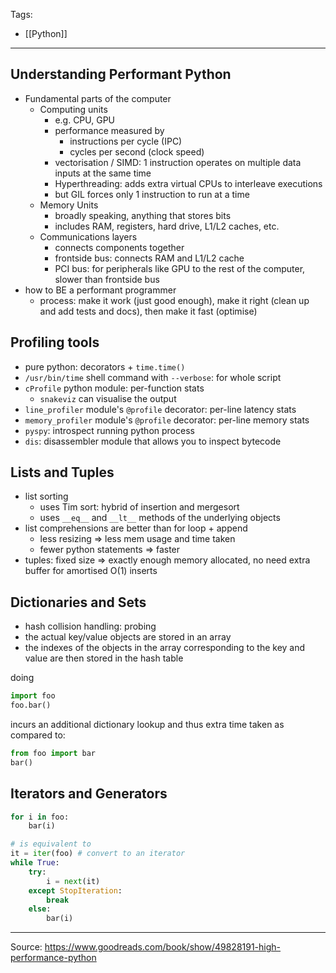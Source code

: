 Tags:
- [[Python]]
---
## Understanding Performant Python
- Fundamental parts of the computer
    - Computing units
        - e.g. CPU, GPU
        - performance measured by
            - instructions per cycle (IPC)
            - cycles per second (clock speed)
        - vectorisation / SIMD: 1 instruction operates on multiple data inputs at the same time
        - Hyperthreading: adds extra virtual CPUs to interleave executions
        - but GIL forces only 1 instruction to run at a time
    - Memory Units
        - broadly speaking, anything that stores bits
        - includes RAM, registers, hard drive, L1/L2 caches, etc.
    - Communications layers
        - connects components together
        - frontside bus: connects RAM and L1/L2 cache
        - PCI bus: for peripherals like GPU to the rest of the computer, slower than frontside bus
- how to BE a performant programmer
    - process: make it work (just good enough), make it right (clean up and add tests and docs), then make it fast (optimise)

## Profiling tools
- pure python: decorators + `time.time()`
- `/usr/bin/time` shell command with `--verbose`: for whole script
- `cProfile` python module: per-function stats
    - `snakeviz` can visualise the output
- `line_profiler` module's `@profile` decorator: per-line latency stats
- `memory_profiler` module's `@profile` decorator:  per-line memory stats
- `pyspy`: introspect running python process
- `dis`: disassembler module that allows you to inspect bytecode

## Lists and Tuples
- list sorting
    - uses Tim sort: hybrid of insertion and mergesort
    - uses `__eq__` and `__lt__` methods of the underlying objects
- list comprehensions are better than for loop + append
    - less resizing => less mem usage and time taken
    - fewer python statements => faster
- tuples: fixed size => exactly enough memory allocated, no need extra buffer for amortised O(1) inserts

## Dictionaries and Sets
- hash collision handling: probing
- the actual key/value objects are stored in an array
- the indexes of the objects in the array corresponding to the key and value are then stored in the hash table

doing
```python
import foo
foo.bar()
```
incurs an additional dictionary lookup and thus extra time taken as compared to:
```python
from foo import bar
bar()
```

## Iterators and Generators
```python
for i in foo:
    bar(i)

# is equivalent to
it = iter(foo) # convert to an iterator
while True:
    try:
        i = next(it)
    except StopIteration:
        break
    else:
        bar(i)
```

---
Source: https://www.goodreads.com/book/show/49828191-high-performance-python

